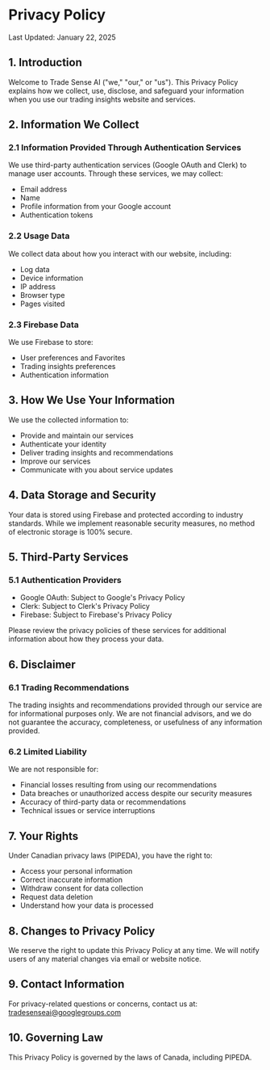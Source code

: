 # Privacy Policy

Last Updated: January 22, 2025

## 1. Introduction

Welcome to Trade Sense AI ("we," "our," or "us"). This Privacy Policy explains how we collect, use, disclose, and safeguard your information when you use our trading insights website and services.

## 2. Information We Collect

### 2.1 Information Provided Through Authentication Services

We use third-party authentication services (Google OAuth and Clerk) to manage user accounts. Through these services, we may collect:
- Email address
- Name
- Profile information from your Google account
- Authentication tokens

### 2.2 Usage Data

We collect data about how you interact with our website, including:
- Log data
- Device information
- IP address
- Browser type
- Pages visited

### 2.3 Firebase Data

We use Firebase to store:
- User preferences and Favorites
- Trading insights preferences
- Authentication information

## 3. How We Use Your Information

We use the collected information to:
- Provide and maintain our services
- Authenticate your identity
- Deliver trading insights and recommendations
- Improve our services
- Communicate with you about service updates

## 4. Data Storage and Security

Your data is stored using Firebase and protected according to industry standards. While we implement reasonable security measures, no method of electronic storage is 100% secure.

## 5. Third-Party Services

### 5.1 Authentication Providers
- Google OAuth: Subject to Google's Privacy Policy
- Clerk: Subject to Clerk's Privacy Policy
- Firebase: Subject to Firebase's Privacy Policy

Please review the privacy policies of these services for additional information about how they process your data.

## 6. Disclaimer

### 6.1 Trading Recommendations
The trading insights and recommendations provided through our service are for informational purposes only. We are not financial advisors, and we do not guarantee the accuracy, completeness, or usefulness of any information provided.

### 6.2 Limited Liability
We are not responsible for:
- Financial losses resulting from using our recommendations
- Data breaches or unauthorized access despite our security measures
- Accuracy of third-party data or recommendations
- Technical issues or service interruptions

## 7. Your Rights

Under Canadian privacy laws (PIPEDA), you have the right to:
- Access your personal information
- Correct inaccurate information
- Withdraw consent for data collection
- Request data deletion
- Understand how your data is processed

## 8. Changes to Privacy Policy

We reserve the right to update this Privacy Policy at any time. We will notify users of any material changes via email or website notice.

## 9. Contact Information

For privacy-related questions or concerns, contact us at:
tradesenseai@googlegroups.com

## 10. Governing Law

This Privacy Policy is governed by the laws of Canada, including PIPEDA.